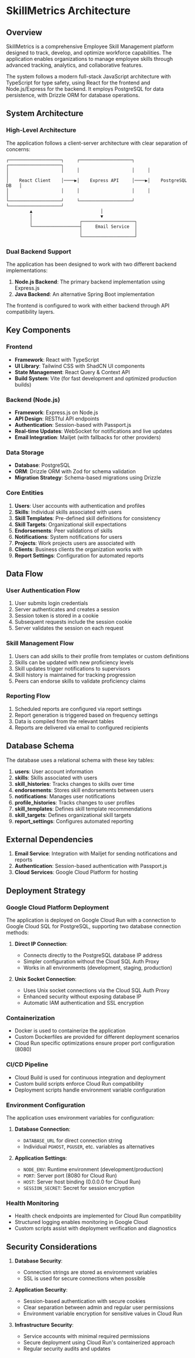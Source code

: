 # SkillMetrics Architecture

## Overview

SkillMetrics is a comprehensive Employee Skill Management platform designed to track, develop, and optimize workforce capabilities. The application enables organizations to manage employee skills through advanced tracking, analytics, and collaborative features.

The system follows a modern full-stack JavaScript architecture with TypeScript for type safety, using React for the frontend and Node.js/Express for the backend. It employs PostgreSQL for data persistence, with Drizzle ORM for database operations.

## System Architecture

### High-Level Architecture

The application follows a client-server architecture with clear separation of concerns:

```
┌────────────────────┐     ┌────────────────────┐     ┌────────────────────┐
│                    │     │                    │     │                    │
│    React Client    │────▶│    Express API     │────▶│    PostgreSQL DB   │
│                    │     │                    │     │                    │
└────────────────────┘     └────────────────────┘     └────────────────────┘
         ▲                          │                          
         │                          ▼                          
         │                  ┌────────────────────┐             
         └──────────────────┤     Email Service  │
                            │                    │             
                            └────────────────────┘
```

### Dual Backend Support

The application has been designed to work with two different backend implementations:

1. **Node.js Backend**: The primary backend implementation using Express.js
2. **Java Backend**: An alternative Spring Boot implementation 

The frontend is configured to work with either backend through API compatibility layers.

## Key Components

### Frontend

- **Framework**: React with TypeScript
- **UI Library**: Tailwind CSS with ShadCN UI components
- **State Management**: React Query & Context API
- **Build System**: Vite (for fast development and optimized production builds)

### Backend (Node.js)

- **Framework**: Express.js on Node.js
- **API Design**: RESTful API endpoints
- **Authentication**: Session-based with Passport.js
- **Real-time Updates**: WebSocket for notifications and live updates
- **Email Integration**: Mailjet (with fallbacks for other providers)

### Data Storage

- **Database**: PostgreSQL
- **ORM**: Drizzle ORM with Zod for schema validation
- **Migration Strategy**: Schema-based migrations using Drizzle

### Core Entities

1. **Users**: User accounts with authentication and profiles
2. **Skills**: Individual skills associated with users
3. **Skill Templates**: Pre-defined skill definitions for consistency
4. **Skill Targets**: Organizational skill expectations
5. **Endorsements**: Peer validations of skills
6. **Notifications**: System notifications for users
7. **Projects**: Work projects users are associated with
8. **Clients**: Business clients the organization works with
9. **Report Settings**: Configuration for automated reports

## Data Flow

### User Authentication Flow

1. User submits login credentials
2. Server authenticates and creates a session
3. Session token is stored in a cookie
4. Subsequent requests include the session cookie
5. Server validates the session on each request

### Skill Management Flow

1. Users can add skills to their profile from templates or custom definitions
2. Skills can be updated with new proficiency levels
3. Skill updates trigger notifications to supervisors
4. Skill history is maintained for tracking progression
5. Peers can endorse skills to validate proficiency claims

### Reporting Flow

1. Scheduled reports are configured via report settings
2. Report generation is triggered based on frequency settings
3. Data is compiled from the relevant tables
4. Reports are delivered via email to configured recipients

## Database Schema

The database uses a relational schema with these key tables:

1. **users**: User account information
2. **skills**: Skills associated with users
3. **skill_histories**: Tracks changes to skills over time
4. **endorsements**: Stores skill endorsements between users
5. **notifications**: Manages user notifications
6. **profile_histories**: Tracks changes to user profiles
7. **skill_templates**: Defines skill template recommendations
8. **skill_targets**: Defines organizational skill targets
9. **report_settings**: Configures automated reporting

## External Dependencies

1. **Email Service**: Integration with Mailjet for sending notifications and reports
2. **Authentication**: Session-based authentication with Passport.js
3. **Cloud Services**: Google Cloud Platform for hosting

## Deployment Strategy

### Google Cloud Platform Deployment

The application is deployed on Google Cloud Run with a connection to Google Cloud SQL for PostgreSQL, supporting two database connection methods:

1. **Direct IP Connection**:
   - Connects directly to the PostgreSQL database IP address
   - Simpler configuration without the Cloud SQL Auth Proxy
   - Works in all environments (development, staging, production)

2. **Unix Socket Connection**:
   - Uses Unix socket connections via the Cloud SQL Auth Proxy
   - Enhanced security without exposing database IP
   - Automatic IAM authentication and SSL encryption

### Containerization

- Docker is used to containerize the application
- Custom Dockerfiles are provided for different deployment scenarios
- Cloud Run specific optimizations ensure proper port configuration (8080)

### CI/CD Pipeline

- Cloud Build is used for continuous integration and deployment
- Custom build scripts enforce Cloud Run compatibility
- Deployment scripts handle environment variable configuration

### Environment Configuration

The application uses environment variables for configuration:

1. **Database Connection**: 
   - `DATABASE_URL` for direct connection string
   - Individual `PGHOST`, `PGUSER`, etc. variables as alternatives

2. **Application Settings**:
   - `NODE_ENV`: Runtime environment (development/production)
   - `PORT`: Server port (8080 for Cloud Run)
   - `HOST`: Server host binding (0.0.0.0 for Cloud Run)
   - `SESSION_SECRET`: Secret for session encryption

### Health Monitoring

- Health check endpoints are implemented for Cloud Run compatibility
- Structured logging enables monitoring in Google Cloud
- Custom scripts assist with deployment verification and diagnostics

## Security Considerations

1. **Database Security**:
   - Connection strings are stored as environment variables
   - SSL is used for secure connections when possible
   
2. **Application Security**:
   - Session-based authentication with secure cookies
   - Clear separation between admin and regular user permissions
   - Environment variable encryption for sensitive values in Cloud Run

3. **Infrastructure Security**:
   - Service accounts with minimal required permissions
   - Secure deployment using Cloud Run's containerized approach
   - Regular security audits and updates